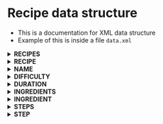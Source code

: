 # Recipe data structure

-   This is a documentation for XML data structure
-   Example of this is inside a file `data.xml`

<details>
<summary><b>RECIPES</b></summary>
<p>
    Top level tag, used once
</p>
</details>

<details>
<summary><b>RECIPE</b></summary>
<p>
    Element includes all information about the recipe
</p>
</details>

<details>
<summary><b>NAME</b></summary>
<p>
    The recipe's name, should be unique, is required, cannot be repeated
</p>
</details>

<details>
<summary><b>DIFFICULTY</b></summary>
<p>
    Insides of this tag depend on your own rating of difficulty (easy, difficult, 5/5 ...), required
</p>

</details>

<details>
<summary><b>DURATION</b></summary>
<p> <u>Attributes</u>: <br> <b>UNIT</b> - defines unit of measure</p>

<p>
    Defines, how long it takes to prepare the meal, has required attribute UNIT that defines the unit of measure, required
</p>

</details>

<details>
<summary><b>INGREDIENTS</b></summary>
<p>
    Tag that holds INGREDIENT tags, required
</p>

</details>

<details>
<summary><b>INGREDIENT</b></summary>
<p> <u>Attributes</u>: <br> 
<b>AMOUNT</b> - defines the amount of ingredient (number) <br>
<b>UNIT</b> - defines unit of measure (tsp, pcs, cups, bay, ml, kg) </p>

<p>
    Ingredient tag with 2 attributes AMOUNT and UNIT, and it's own contents, be aware that UNIT in this tag is something else than UNIT in duration, required
</p>

</details>

<details>
<summary><b>STEPS</b></summary>
<p>
    Tag that holds STEP tags, required
</p>

</details>

<details>
<summary><b>STEP</b></summary>
<p> <u>Attributes</u>: <br> 
<b>ORDER</b> - defines in which order are steps shown</p>

<p>
    Step tag with only 1 attribute ORDER, required
</p>

</details>
